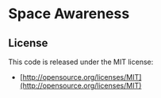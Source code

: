 Space Awareness
========


License
-------

This code is released under the MIT license:

- [http://opensource.org/licenses/MIT](http://opensource.org/licenses/MIT)
